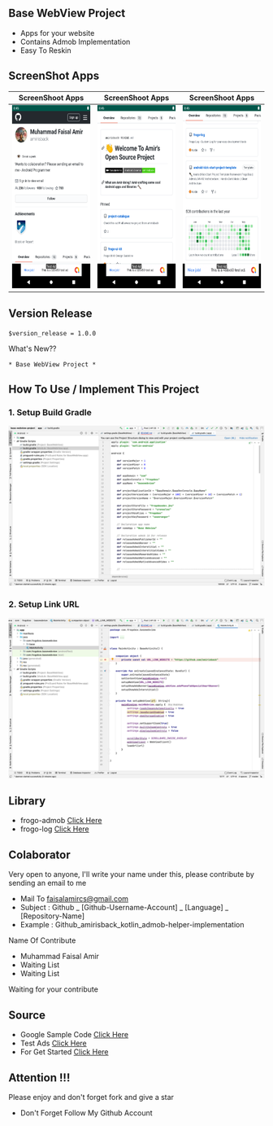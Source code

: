 ## Base WebView Project
- Apps for your website
- Contains Admob Implementation
- Easy To Reskin

## ScreenShot Apps
|ScreenShoot Apps | ScreenShoot Apps | ScreenShoot Apps |
|:---------------:|:----------------:|:----------------:|
|<span align="center"><img width="200px" height="360px" src="docs/image/ss_1.png"></span> | <span align="center"><img width="200px" height="360px" src="docs/image/ss_2.png"></span> |<span align="center"><img width="200px" height="360px" src="docs/image/ss_3.png"></span> |

## Version Release

    $version_release = 1.0.0

What's New??

    * Base WebView Project *

## How To Use / Implement This Project

### 1. Setup Build Gradle
![ScreenShoot Apps](docs/image/ss_project_1.png?raw=true)

### 2. Setup Link URL
![ScreenShoot Apps](docs/image/ss_project_2.png?raw=true)

## Library
- frogo-admob [Click Here](https://github.com/amirisback/frogo-admob)
- frogo-log [Click Here](https://github.com/amirisback/frogo-log)

## Colaborator
Very open to anyone, I'll write your name under this, please contribute by sending an email to me

- Mail To faisalamircs@gmail.com
- Subject : Github _ [Github-Username-Account] _ [Language] _ [Repository-Name]
- Example : Github_amirisback_kotlin_admob-helper-implementation

Name Of Contribute
- Muhammad Faisal Amir
- Waiting List
- Waiting List

Waiting for your contribute

## Source
- Google Sample Code [Click Here](https://github.com/googleads/googleads-mobile-android-examples)
- Test Ads [Click Here](https://developers.google.com/admob/android/test-ads)
- For Get Started [Click Here](https://developers.google.com/admob/android/quick-start)

## Attention !!!
Please enjoy and don't forget fork and give a star
- Don't Forget Follow My Github Account
